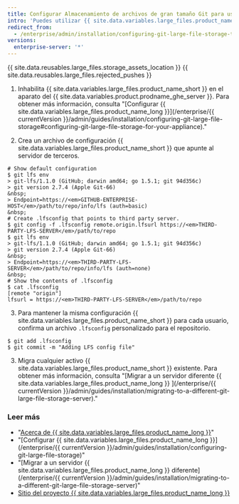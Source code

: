 ```yaml
---
title: Configurar Almacenamiento de archivos de gran tamaño Git para usar un servidor de terceros
intro: 'Puedes utilizar {{ site.data.variables.large_files.product_name_long }} ({{ site.data.variables.large_files.product_name_short }}) en un servidor de terceros inhabilitando {{ site.data.variables.large_files.product_name_short }} en el aparato del {{ site.data.variables.product.prodname_ghe_server }} y configurando el cliente {{ site.data.variables.large_files.product_name_short }} con la URL del servidor en el que quieras almacenar los activos grandes.'
redirect_from:
  - /enterprise/admin/installation/configuring-git-large-file-storage-to-use-a-third-party-server
versions:
  enterprise-server: '*'
---
```


{{ site.data.reusables.large_files.storage_assets_location }}
{{ site.data.reusables.large_files.rejected_pushes }}

1. Inhabilita {{ site.data.variables.large_files.product_name_short }} en el aparato del {{ site.data.variables.product.prodname_ghe_server }}. Para obtener más información, consulta "[Configurar {{ site.data.variables.large_files.product_name_long }}](/enterprise/{{ currentVersion }}/admin/guides/installation/configuring-git-large-file-storage#configuring-git-large-file-storage-for-your-appliance)."

2. Crea un archivo de configuración {{ site.data.variables.large_files.product_name_short }} que apunte al servidor de terceros.
  ```shell
  # Show default configuration
  $ git lfs env
  > git-lfs/1.1.0 (GitHub; darwin amd64; go 1.5.1; git 94d356c)
  > git version 2.7.4 (Apple Git-66)
  &nbsp;
  > Endpoint=https://<em>GITHUB-ENTERPRISE-HOST</em>/path/to/repo/info/lfs (auth=basic)
  &nbsp;
  # Create .lfsconfig that points to third party server.
  $ git config -f .lfsconfig remote.origin.lfsurl https://<em>THIRD-PARTY-LFS-SERVER</em>/path/to/repo
  $ git lfs env
  > git-lfs/1.1.0 (GitHub; darwin amd64; go 1.5.1; git 94d356c)
  > git version 2.7.4 (Apple Git-66)
  &nbsp;
  > Endpoint=https://<em>THIRD-PARTY-LFS-SERVER</em>/path/to/repo/info/lfs (auth=none)
  &nbsp;
  # Show the contents of .lfsconfig
  $ cat .lfsconfig
  [remote "origin"]
  lfsurl = https://<em>THIRD-PARTY-LFS-SERVER</em>/path/to/repo
  ```

3. Para mantener la misma configuración {{ site.data.variables.large_files.product_name_short }} para cada usuario, confirma un archivo `.lfsconfig` personalizado para el repositorio.
  ```shell
  $ git add .lfsconfig
  $ git commit -m "Adding LFS config file"
  ```
3. Migra cualquier activo {{ site.data.variables.large_files.product_name_short }} existente. Para obtener más información, consulta "[Migrar a un servidor diferente {{ site.data.variables.large_files.product_name_long }} ](/enterprise/{{ currentVersion }}/admin/guides/installation/migrating-to-a-different-git-large-file-storage-server)."

### Leer más

- "[Acerca de {{ site.data.variables.large_files.product_name_long }}](/articles/about-git-large-file-storage/)"
- "[Configurar {{ site.data.variables.large_files.product_name_long }}](/enterprise/{{ currentVersion }}/admin/guides/installation/configuring-git-large-file-storage)"
- "[Migrar a un servidor {{ site.data.variables.large_files.product_name_long }} diferente](/enterprise/{{ currentVersion }}/admin/guides/installation/migrating-to-a-different-git-large-file-storage-server)"
- [Sitio del proyecto {{ site.data.variables.large_files.product_name_long }}](https://git-lfs.github.com/)
